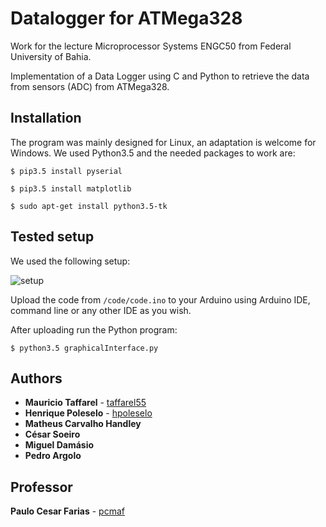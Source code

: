 # Datalogger for ATMega328
Work for the lecture Microprocessor Systems ENGC50 from Federal University of Bahia.

Implementation of a Data Logger using C and Python to retrieve the data from sensors (ADC) from ATMega328. 

## Installation

The program was mainly designed for Linux, an adaptation is welcome for Windows. We used Python3.5 and the needed packages to work are:

``` $ pip3.5 install pyserial ```

``` $ pip3.5 install matplotlib ```

``` $ sudo apt-get install python3.5-tk ```

## Tested setup
We used the following setup:

![setup](https://user-images.githubusercontent.com/24254286/69362707-cdaf2e80-0c6d-11ea-9f6f-5ea44a958eea.jpg)

Upload the code from ``` /code/code.ino ``` to your Arduino using Arduino IDE, command line or any other IDE as you wish.

After uploading run the Python program:

```$ python3.5 graphicalInterface.py ```

## Authors

* **Mauricio Taffarel** - [taffarel55](https://github.com/taffarel55)
* **Henrique Poleselo** - [hpoleselo](https://github.com/hpoleselo)
* **Matheus Carvalho Handley**
* **César Soeiro**
* **Miguel Damásio**
* **Pedro Argolo**

## Professor

**Paulo Cesar Farias** - [pcmaf](https://github.com/pcmaf)

